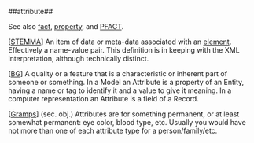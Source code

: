 ##attribute##

See also [fact](fact.md), [property](property.md), and [PFACT](PFACT.md).

\[[STEMMA](SOURCES.md#STEMMA)\] An item of data or meta-data associated with an [element](element.md). Effectively a name-value pair. This definition is in keeping with the XML interpretation, although technically distinct.

\[[BG](SOURCES.md#BG)\] A quality or a feature that is a characteristic or inherent part of someone or something. In a Model an Attribute is a property of an Entity, having a name or tag to identify it and a value to give it meaning. In a computer representation an Attribute is a field of a Record.

\[[Gramps](SOURCES.md#Gramps)\] (sec. obj.) Attributes are for something permanent, or at least somewhat permanent: eye color, blood type, etc. Usually you would have not more than one of each attribute type for a person/family/etc. 
